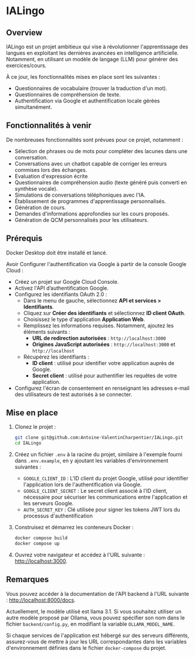﻿# IALingo

## Overview

IALingo est un projet ambitieux qui vise à révolutionner l'apprentissage des langues en exploitant les dernières avancées en intelligence artificielle. Notamment, en utilisant un modèle de langage (LLM) pour générer des exercices/cours. 

À ce jour, les fonctionnalités mises en place sont les suivantes :
- Questionnaires de vocabulaire (trouver la traduction d'un mot).
- Questionnaires de compréhension de texte.
- Authentification via Google et authentification locale gérées simultanément.

## Fonctionnalités à venir

De nombreuses fonctionnalités sont prévues pour ce projet, notamment :
- Sélection de phrases ou de mots pour compléter des lacunes dans une conversation.
- Conversations avec un chatbot capable de corriger les erreurs commises lors des échanges.
- Evaluation d'expression écrite
- Questionnaires de compréhension audio (texte généré puis converti en synthèse vocale).
- Simulations de conversations téléphoniques avec l'IA.
- Établissement de programmes d'apprentissage personnalisés.
- Génération de cours.
- Demandes d'informations approfondies sur les cours proposés.
- Génération de QCM personnalisés pour les utilisateurs.

## Prérequis
Docker Desktop doit être installé et lancé.

Avoir Configurer l'authentification via Google à partir de la console Google Cloud :
   - Créez un projet sur Google Cloud Console.
   - Activez l'API d’authentification Google.
   - Configurez les identifiants OAuth 2.0 :
     - Dans le menu de gauche, sélectionnez **API et services > Identifiants**.
     - Cliquez sur **Créer des identifiants** et sélectionnez **ID client OAuth**.
     - Choisissez le type d'application **Application Web**.
     - Remplissez les informations requises. Notamment, ajoutez les éléments suivants :
       - **URL de redirection autorisées** : `http://localhost:3000`
       - **Origines JavaScript autorisées** : `http://localhost:3000` et `http://localhost`
     - Récupérez les identifiants :
       - **ID client** : utilisé pour identifier votre application auprès de Google.
       - **Secret client** : utilisé pour authentifier les requêtes de votre application.
   - Configurez l'écran de consentement en renseignant les adresses e-mail des utilisateurs de test autorisés à se connecter.

## Mise en place
1. Clonez le projet :
   ```bash
   git clone git@github.com:Antoine-ValentinCharpentier/IALingo.git
   cd IALingo
   ```

2. Créez un fichier `.env` à la racine du projet,  similaire à l'exemple fourni dans `.env.example`, en y ajoutant les variables d'environnement suivantes :
   - `GOOGLE_CLIENT_ID` : L'ID client du projet Google, utilisé pour identifier l'application lors de l'authentification via Google.
   - `GOOGLE_CLIENT_SECRET` : Le secret client associé à l'ID client, nécessaire pour sécuriser les communications entre l'application et les serveurs Google.
   - `AUTH_SECRET_KEY` : Clé utilisée pour signer les tokens JWT lors du processus d'authentification
4. Construisez et démarrez les conteneurs Docker :
   ```bash
   docker compose build
   docker compose up
   ```

5. Ouvrez votre navigateur et accédez à l'URL suivante : [http://localhost:3000](http://localhost:3000).

## Remarques
Vous pouvez accéder à la documentation de l'API backend à l'URL suivante : [http://localhost:8000/docs](http://localhost:8000/docs).

Actuellement, le modèle utilisé est llama 3.1. Si vous souhaitez utiliser un autre modèle proposé par Ollama, vous pouvez spécifier son nom dans le fichier `backend/config.py`, en modifiant la variable `OLLAMA_MODEL_NAME`.

Si chaque services de l'application est hébergé sur des serveurs différents, assurez-vous de mettre à jour les URL correspondantes dans les variables d'environnement définies dans le fichier `docker-compose` du projet.
